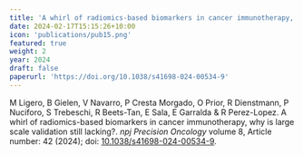 ```yaml
---
title: 'A whirl of radiomics-based biomarkers in cancer immunotherapy, why is large scale validation still lacking?'
date: 2024-02-17T15:15:26+10:00
icon: 'publications/pub15.png'
featured: true
weight: 2
year: 2024
draft: false
paperurl: 'https://doi.org/10.1038/s41698-024-00534-9'
---
```


M Ligero, B Gielen, V Navarro, P Cresta Morgado, O Prior, R Dienstmann, P Nuciforo, S Trebeschi, R Beets-Tan, E Sala, E Garralda & R Perez-Lopez. A whirl of radiomics-based biomarkers in cancer immunotherapy, why is large scale validation still lacking?. *npj Precision Oncology* volume 8, Article number: 42 (2024); doi: [10.1038/s41698-024-00534-9](https://doi.org/10.1038/s41698-024-00534-9).
